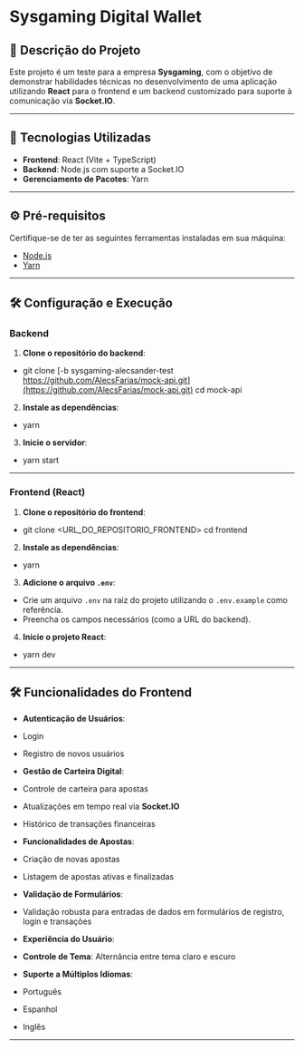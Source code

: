 # Sysgaming Digital Wallet

## 📌 Descrição do Projeto

Este projeto é um teste para a empresa **Sysgaming**, com o objetivo de demonstrar habilidades técnicas no desenvolvimento de uma aplicação utilizando **React** para o frontend e um backend customizado para suporte à comunicação via **Socket.IO**.

---

## 🚀 Tecnologias Utilizadas

- **Frontend**: React (Vite + TypeScript)
- **Backend**: Node.js com suporte a Socket.IO
- **Gerenciamento de Pacotes**: Yarn

---

## ⚙️ Pré-requisitos

Certifique-se de ter as seguintes ferramentas instaladas em sua máquina:

- [Node.js](https://nodejs.org/)
- [Yarn](https://classic.yarnpkg.com/)

---

## 🛠️ Configuração e Execução

### Backend

1. **Clone o repositório do backend**:

- git clone [-b sysgaming-alecsander-test https://github.com/AlecsFarias/mock-api.git](https://github.com/AlecsFarias/mock-api.git) cd mock-api

2. **Instale as dependências**:

- yarn

3. **Inicie o servidor**:

- yarn start

---

### Frontend (React)

1. **Clone o repositório do frontend**:

- git clone <URL_DO_REPOSITORIO_FRONTEND> cd frontend

2. **Instale as dependências**:

- yarn

3. **Adicione o arquivo `.env`**:

- Crie um arquivo `.env` na raiz do projeto utilizando o `.env.example` como referência.
- Preencha os campos necessários (como a URL do backend).

4. **Inicie o projeto React**:

- yarn dev

---

## 🛠️ Funcionalidades do Frontend

- **Autenticação de Usuários**:
- Login
- Registro de novos usuários

- **Gestão de Carteira Digital**:
- Controle de carteira para apostas
- Atualizações em tempo real via **Socket.IO**
- Histórico de transações financeiras

- **Funcionalidades de Apostas**:
- Criação de novas apostas
- Listagem de apostas ativas e finalizadas

- **Validação de Formulários**:
- Validação robusta para entradas de dados em formulários de registro, login e transações

- **Experiência do Usuário**:
- **Controle de Tema**: Alternância entre tema claro e escuro
- **Suporte a Múltiplos Idiomas**:
- Português
- Espanhol
- Inglês

---
